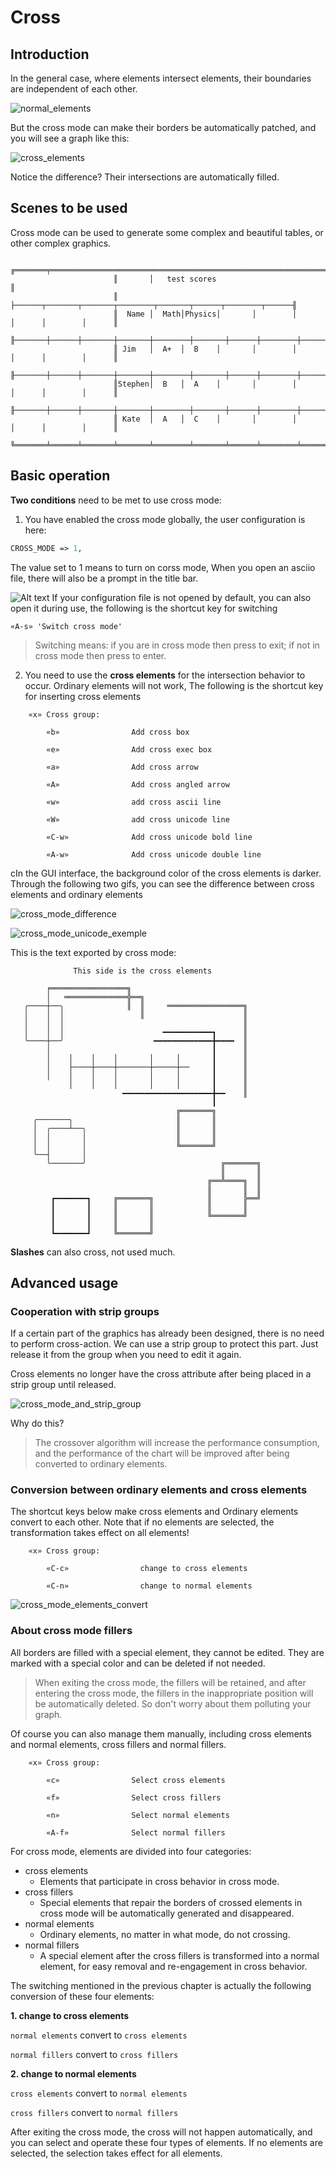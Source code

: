 # Cross

## Introduction

In the general case, where elements intersect elements, 
their boundaries are independent of each other.

![normal_elements](normal_elements.png)

But the cross mode can make their borders be automatically patched, and you will see a graph like this:

![cross_elements](cross_elements.png)

Notice the difference? Their intersections are automatically filled.

## Scenes to be used

Cross mode can be used to generate some complex and beautiful tables,
or other complex graphics.
```
                       ╔═══════╤══════════════════════════════════════════════════════════════╗
                       ║       │   test scores                                                ║
                       ║       ├──────┬───────┬───────┬────────┬───────┬──────┬────────┬──────╢
                       ║  Name │  Math│Physics│       │        │       │      │        │      ║
                       ╟───────┼──────┼───────┼───────┼────────┼───────┼──────┼────────┼──────╢
                       ║ Jim   │  A+  │  B    │       │        │       │      │        │      ║
                       ╟───────┼──────┼───────┼───────┼────────┼───────┼──────┼────────┼──────╢
                       ║Stephen│  B   │  A    │       │        │       │      │        │      ║
                       ╟───────┼──────┼───────┼───────┼────────┼───────┼──────┼────────┼──────╢
                       ║ Kate  │  A   │  C    │       │        │       │      │        │      ║
                       ╚═══════╧══════╧═══════╧═══════╧════════╧═══════╧══════╧════════╧══════╝

```

## Basic operation

**Two conditions** need to be met to use cross mode:

1. You have enabled the cross mode globally, the user configuration is here:
```perl
CROSS_MODE => 1,
```
The value set to 1 means to turn on corss mode, When you open an asciio file, there will also be a prompt in the title bar.

![Alt text](image.png)
If your configuration file is not opened by default, you can also open it during use, the following is the shortcut key for switching

    «A-s» 'Switch cross mode'
>Switching means: if you are in cross mode then press to exit; 
if not in cross mode then press to enter.
2. You need to use the **cross elements** for the intersection 
   behavior to occur. Ordinary elements will not work, The following 
   is the shortcut key for inserting cross elements


```
    «x» Cross group:

        «b»                Add cross box

        «e»                Add cross exec box

        «a»                Add cross arrow

        «A»                Add cross angled arrow

        «w»                add cross ascii line

        «W»                add cross unicode line
        
        «C-w»              Add cross unicode bold line

        «A-w»              Add cross unicode double line
```

cIn the GUI interface, the background color of the cross 
elements is darker. Through the following two gifs, you can see the difference between cross elements and ordinary elements

![cross_mode_difference](cross_mode_difference.gif)

![cross_mode_unicode_exemple](cross_mode_unicode_exemple.gif)

This is the text exported by cross mode:

```
              This side is the cross elements

        ╒═════════════════╗
        │   ══════════════╬══╗
   ╭────┼──╮              ║  ║     ═════════════════╗
   │    │  │                 ║                      ║
   │    │  │                                        ║
   │    │  │                      ━━━━━━━━━━━┓      ║
   ╰────┼──╯                    ━━━━━━━━━━━━━╋━━━━  ║
        │                                    ┃      ║
        │    │    │    │       │     │       ┃      ║
        │    ├────┼────┼───────┼─────┼──     ┃      ║
        │    │    │    │       │     │       ┃      ║
             │    │    │       │     │       ┃      ║
                         ━━━━━━━━━━━━━━━━━━━━╋━━    ║
                                             ┃
                                     ╔═══════╗
     ╭───────╮                       ║       ║
     │  ╭────┴──╮                    ║       ║
     │  │       │                    ║       ║
     │  │       │                    ╚═══════╝
     ╰──┤       │
        ╰───────╯                              ╔═══════╗
                                               ║       ║
                                            ╔══╩════╗  ║
                                            ║       ║  ║
         ┏━━━━━━━┓     ╔═══════╗            ║       ╠══╝
         ┃       ┃     ║       ║            ║       ║
         ┃       ┃     ║       ║            ╚═══════╝
         ┃       ┃     ║       ║
         ┗━━━━━━━┛     ╚═══════╝

```

**Slashes** can also cross, not used much.

## Advanced usage

### Cooperation with strip groups

If a certain part of the graphics has already been designed, 
there is no need to perform cross-action. We can use a strip 
group to protect this part. Just release it from the group 
when you need to edit it again.

Cross elements no longer have the cross attribute after being 
placed in a strip group until released.

![cross_mode_and_strip_group](cross_mode_and_strip_group.gif)


Why do this?
>The crossover algorithm will increase the performance consumption,
and the performance of the chart will be improved after being converted 
to ordinary elements.

### Conversion between ordinary elements and cross elements

The shortcut keys below make cross elements and Ordinary elements convert to each other. Note that if no elements are selected, the transformation takes effect on all elements!

```
    «x» Cross group:

        «C-c»                change to cross elements

        «C-n»                change to normal elements

```

![cross_mode_elements_convert](cross_mode_elements_convert.gif)

### About cross mode fillers

All borders are filled with a special element, they cannot be edited.
They are marked with a special color and can be deleted if not needed.
>When exiting the cross mode, the fillers will be retained, and after 
entering the cross mode, the fillers in the inappropriate position will 
be automatically deleted. So don't worry about them polluting your graph.

Of course you can also manage them manually, including cross elements 
and normal elements, cross fillers and normal fillers.


```
    «x» Cross group:

        «c»                Select cross elements

        «f»                Select cross fillers

        «n»                Select normal elements

        «A-f»              Select normal fillers
```
For cross mode, elements are divided into four categories:

- cross elements
  - Elements that participate in cross behavior in cross mode.
- cross fillers
  - Special elements that repair the borders of crossed elements in cross mode will be automatically generated and disappeared.
- normal elements
  - Ordinary elements, no matter in what mode, do not crossing.
- normal fillers
  - A special element after the cross fillers is transformed into a normal element, for easy removal and re-engagement in cross behavior.


The switching mentioned in the previous chapter is actually the 
following conversion of these four elements:

**1. change to cross elements**

`normal elements` convert to `cross elements`

`normal fillers` convert to `cross fillers`

**2. change to normal elements**

`cross elements` convert to `normal elements`

`cross fillers` convert to `normal fillers`


After exiting the cross mode, the cross will not happen 
automatically, and you can select and operate these four types of elements. 
If no elements are selected, the selection takes effect for all elements.


